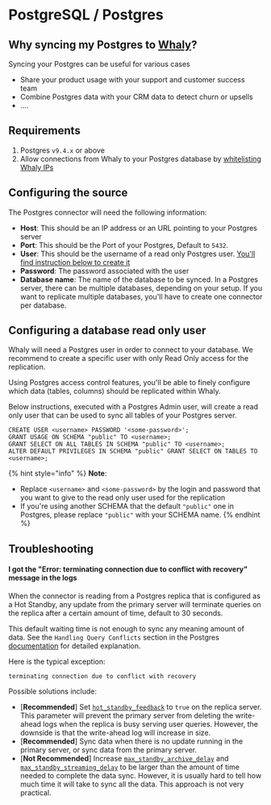 # PostgreSQL / Postgres

## **Why syncing my Postgres to** [**Whaly**](https://whaly.io)**?**

Syncing your Postgres can be useful for various cases

* Share your product usage with your support and customer success team
* Combine Postgres data with your CRM data to detect churn or upsells
* ....

## Requirements

1. Postgres `v9.4.x` or above
2. Allow connections from Whaly to your Postgres database by [whitelisting Whaly IPs](../../../whitelisting-whaly-ips.md)

## Configuring the source

The Postgres connector will need the following information:

* **Host**: This should be an IP address or an URL pointing to your Postgres server
* **Port**: This should be the Port of your Postgres, Default to `5432`.
* **User**: This should be the username of a read only Postgres user. [You'll find instruction below to create it](./#configuring-a-database-read-only-user)
* **Password**: The password associated with the user
* **Database name**: The name of the database to be synced. In a Postgres server, there can be multiple databases, depending on your setup. If you want to replicate multiple databases, you'll have to create one connector per database.

## Configuring a database read only user

Whaly will need a Postgres user in order to connect to your database. We recommend to create a specific user with only Read Only access for the replication.&#x20;

Using Postgres access control features, you'll be able to finely configure which data (tables, columns) should be replicated within Whaly.

Below instructions, executed with a Postgres Admin user, will create a read only user that can be used to sync all tables of your Postgres server.

```
CREATE USER <username> PASSWORD '<some-password>';
GRANT USAGE ON SCHEMA "public" TO <username>;
GRANT SELECT ON ALL TABLES IN SCHEMA "public" TO <username>;
ALTER DEFAULT PRIVILEGES IN SCHEMA "public" GRANT SELECT ON TABLES TO <username>;
```

{% hint style="info" %}
**Note**:

* Replace `<username>` and `<some-password>` by the login and password that you want to give to the read only user used for the replication
* If you're using another SCHEMA that the default `"public"` one in Postgres, please replace `"public"` with your SCHEMA name.
{% endhint %}

## Troubleshooting

#### I got the "Error: terminating connection due to conflict with recovery" message in the logs

When the connector is reading from a Postgres replica that is configured as a Hot Standby, any update from the primary server will terminate queries on the replica after a certain amount of time, default to 30 seconds.&#x20;

This default waiting time is not enough to sync any meaning amount of data. See the `Handling Query Conflicts` section in the Postgres [documentation](https://www.postgresql.org/docs/14/hot-standby.html#HOT-STANDBY-CONFLICT) for detailed explanation.

Here is the typical exception:

```
terminating connection due to conflict with recovery
```

Possible solutions include:

* \[**Recommended**] Set [`hot_standby_feedback`](https://www.postgresql.org/docs/14/runtime-config-replication.html#GUC-HOT-STANDBY-FEEDBACK) to `true` on the replica server. This parameter will prevent the primary server from deleting the write-ahead logs when the replica is busy serving user queries. However, the downside is that the write-ahead log will increase in size.
* \[**Recommended**] Sync data when there is no update running in the primary server, or sync data from the primary server.
* \[**Not Recommended**] Increase [`max_standby_archive_delay`](https://www.postgresql.org/docs/14/runtime-config-replication.html#GUC-MAX-STANDBY-ARCHIVE-DELAY) and [`max_standby_streaming_delay`](https://www.postgresql.org/docs/14/runtime-config-replication.html#GUC-MAX-STANDBY-STREAMING-DELAY) to be larger than the amount of time needed to complete the data sync. However, it is usually hard to tell how much time it will take to sync all the data. This approach is not very practical.
